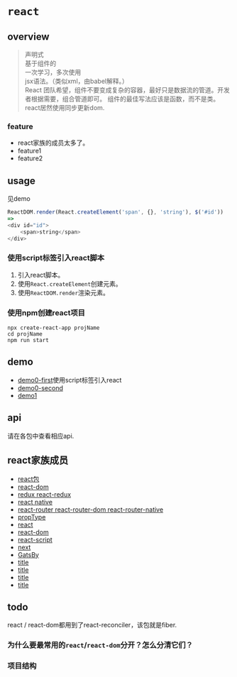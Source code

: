 # `react`

## overview

> 声明式  
> 基于组件的  
> 一次学习，多次使用  
> jsx语法。（类似xml，由babel解释。）  
> React 团队希望，组件不要变成复杂的容器，最好只是数据流的管道。开发者根据需要，组合管道即可。 组件的最佳写法应该是函数，而不是类。
> react居然使用同步更新dom.  

### feature

- react家族的成员太多了。
- feature1
- feature2

## usage

见demo
```js
ReactDOM.render(React.createElement('span', {}, 'string'), $('#id'))
=>
<div id="id">
    <span>string</span>
</div>
```
### 使用script标签引入react脚本
1. 引入react脚本。
2. 使用`React.createElement`创建元素。
3. 使用`ReactDOM.render`渲染元素。

### 使用npm创建react项目
```
npx create-react-app projName
cd projName
npm run start
```

## demo

- [demo0-first](/react/demo0/first.html)使用script标签引入react  
- [demo0-second](/react/demo0/second.html)  
- [demo1]()  

## api
请在各包中查看相应api.

## react家族成员

- [react包](/react/react/index.html)  
- [react-dom](/react/reactDom/index.html)  
- [redux react-redux](/react/redux/index.html)  
- [react native](/react/reactNative.html)  
- [react-router react-router-dom react-router-native](/react/router.html)  
- [propType](/react/propType.html)  
- [react](/react/react.html)  
- [react-dom](/react/react-dom.html)  
- [react-script](/react/react-script.html)  
- [next](/react/next/index.html)  
- [GatsBy](/react/gateby/index.html)  
- [title](/react/title.html)  
- [title](/react/title.html)  
- [title](/react/title.html)  
- [title](/react/title.html)  

## todo
react / react-dom都用到了react-reconciler，该包就是fiber.

### 为什么要最常用的`react`/`react-dom`分开？怎么分清它们？
### 项目结构